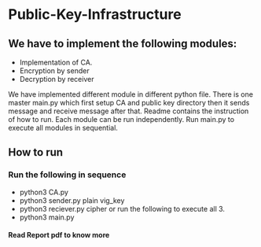 # Public-Key-Infrastructure

## We have to implement the following modules:
- Implementation of CA.
- Encryption by sender
- Decryption by receiver

We have implemented different module in different python file. There is one
master main.py which first setup CA and public key directory then it sends
message and receive message after that. Readme contains the instruction of
how to run. Each module can be run independently. Run main.py to execute
all modules in sequential.

## How to run

### Run the following in sequence
- python3 CA.py
- python3 sender.py plain vig_key
- python3 reciever.py cipher
 or run the following to execute all 3.
- python3 main.py


#### Read Report pdf to know more 
